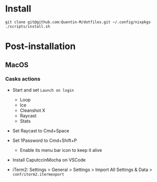 # Install

```
git clone git@github.com:Quentin-M/dotfiles.git ~/.config/nixpkgs
./scripts/install.sh
```

# Post-installation

## MacOS

### Casks actions

- Start and set `Launch on login`
  - Loop
  - Ice
  - Cleanshot X
  - Raycast
  - Stats

- Set Raycast to Cmd+Space
- Set 1Password to Cmd+Shift+P
  - Enable its menu bar icon to keep it alive
- Install CaputccinMocha on VSCode

- iTerm2: Settings > General > Settings > Import All Settings & Data > `conf/iterm2.itermexport`
